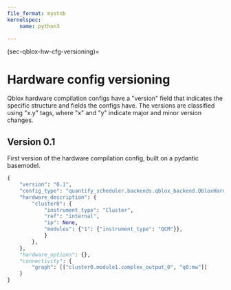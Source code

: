 ```yaml
---
file_format: mystnb
kernelspec:
    name: python3

---
```

(sec-qblox-hw-cfg-versioning)=

# Hardware config versioning

Qblox hardware compilation configs have a "version" field that indicates the specific structure and fields the configs have. The versions are classified using "x.y" tags, where "x" and "y" indicate major and minor version changes.

## Version 0.1

First version of the hardware compilation config, built on a pydantic basemodel.

```python
{
    "version": "0.1",
    "config_type": "quantify_scheduler.backends.qblox_backend.QbloxHardwareCompilationConfig",
    "hardware_description": {
        "cluster0": {
            "instrument_type": "Cluster",
            "ref": "internal",
            "ip": None,
            "modules": {"1": {"instrument_type": "QCM"}},
            }
        },
    },
    "hardware_options": {},
    "connectivity": {
        "graph": [["cluster0.module1.complex_output_0", "q0:mw"]]
    }
}
```
